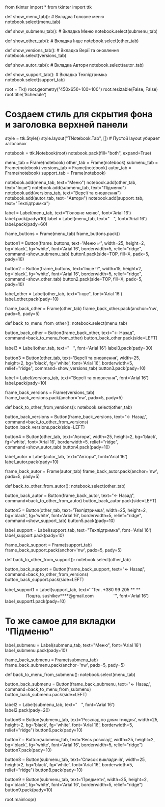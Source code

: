 from tkinter import *
from tkinter import ttk

def show_menu_tab():                 # Вкладка  Головне меню
    notebook.select(menu_tab)

def show_submenu_tab():              # Вкладка Меню
    notebook.select(submenu_tab)

def show_other_tab():                # Вкладка Інше
    notebook.select(other_tab)

def show_versions_tab():             # Вкладка Верії та оновлення
    notebook.select(versions_tab)

def show_autor_tab():                # Вкладка Автори
    notebook.select(autor_tab)

def show_support_tab():              # Вкладка Техпідтримка
    notebook.select(support_tab)

root = Tk()
root.geometry("450x650+100+100")
root.resizable(False, False)
root.title('Schedule')

# Создаем стиль для скрытия фона и заголовка верхней панели
style = ttk.Style()
style.layout("TNotebook.Tab", [])  # Пустой layout убирает заголовок

notebook = ttk.Notebook(root)
notebook.pack(fill="both", expand=True)

menu_tab = Frame(notebook)
other_tab = Frame(notebook)
submenu_tab = Frame(notebook)
versions_tab = Frame(notebook)
autor_tab = Frame(notebook)
support_tab = Frame(notebook)

notebook.add(menu_tab, text="Меню")
notebook.add(other_tab, text="Інше")
notebook.add(submenu_tab, text="Підменю")
notebook.add(versions_tab, text="Версії та оновлення")
notebook.add(autor_tab, text="Автори")
notebook.add(support_tab, text="Техпідтримка")

label = Label(menu_tab, text="Головне меню", font='Arial 16')
label.pack(pady=10)
label = Label(menu_tab, text="ㅤ", font='Arial 16')
label.pack(pady=60)

frame_buttons = Frame(menu_tab)
frame_buttons.pack()

button1 = Button(frame_buttons,
                 text='Меню ✅',
                 width=25, height=2,
                 bg='black', fg='white',
                 font='Arial 16',
                 borderwidth=5,
                 relief="ridge",
                 command=show_submenu_tab)
button1.pack(side=TOP, fill=X, padx=5, pady=10)

button2 = Button(frame_buttons,
                 text='Інше ⁉️',
                 width=15, height=2,
                 bg='black', fg='white',
                 font='Arial 16',
                 borderwidth=5,
                 relief="ridge",
                 command=show_other_tab)
button2.pack(side=TOP, fill=X, padx=5, pady=10)

label_other = Label(other_tab, text="Iнше", font='Arial 16')
label_other.pack(pady=10)

frame_back_other = Frame(other_tab)
frame_back_other.pack(anchor='nw', padx=5, pady=5)

def back_to_menu_from_other():
    notebook.select(menu_tab)

button_back_other = Button(frame_back_other, text="← Назад", command=back_to_menu_from_other)
button_back_other.pack(side=LEFT)

label3 = Label(other_tab, text="ㅤ", font='Arial 16')
label3.pack(pady=30)

button3 = Button(other_tab,
                 text='Версії та оновлення',
                 width=25, height=2,
                 bg='black', fg='white',
                 font='Arial 16',
                 borderwidth=5,
                 relief="ridge",
                 command=show_versions_tab)
button3.pack(pady=10)

label = Label(versions_tab, text="Версії та оновлення", font='Arial 16')
label.pack(pady=10)

frame_back_versions = Frame(versions_tab)
frame_back_versions.pack(anchor='nw', padx=5, pady=5)

def back_to_other_from_versions():
    notebook.select(other_tab)

button_back_versions = Button(frame_back_versions, text="← Назад", command=back_to_other_from_versions)
button_back_versions.pack(side=LEFT)

button4 = Button(other_tab,
                 text='Автори',
                 width=25, height=2,
                 bg='black', fg='white',
                 font='Arial 16',
                 borderwidth=5,
                 relief="ridge",
                 command=show_autor_tab)
button4.pack(pady=10)

label_autor = Label(autor_tab, text="Автори", font='Arial 16')
label_autor.pack(pady=10)

frame_back_autor = Frame(autor_tab)
frame_back_autor.pack(anchor='nw', padx=5, pady=5)

def back_to_other_from_autor():
    notebook.select(other_tab)

button_back_autor = Button(frame_back_autor, text="← Назад", command=back_to_other_from_autor)
button_back_autor.pack(side=LEFT)

button5 = Button(other_tab,
                 text='Техпідтримка',
                 width=25, height=2,
                 bg='black', fg='white',
                 font='Arial 16',
                 borderwidth=5,
                 relief="ridge",
                 command=show_support_tab)
button5.pack(pady=10)

label_support = Label(support_tab, text="Техпідтримка", font='Arial 16')
label_support.pack(pady=10)

frame_back_support = Frame(support_tab)
frame_back_support.pack(anchor='nw', padx=5, pady=5)

def back_to_other_from_support():
    notebook.select(other_tab)

button_back_support = Button(frame_back_support, text="← Назад", command=back_to_other_from_versions)
button_back_support.pack(side=LEFT)

label_support1 = Label(support_tab, text='''Тел. +380 99 205 ** **  ㅤㅤㅤㅤㅤㅤㅤㅤㅤ
Пошта. sushikev****@gmail.comㅤㅤㅤㅤㅤ''', font='Arial 16')
label_support1.pack(pady=10)

# То же самое для вкладки "Підменю"
label_submenu = Label(submenu_tab, text="Меню", font='Arial 16')
label_submenu.pack(pady=10)

frame_back_submenu = Frame(submenu_tab)
frame_back_submenu.pack(anchor='nw', padx=5, pady=5)

def back_to_menu_from_submenu():
    notebook.select(menu_tab)

button_back_submenu = Button(frame_back_submenu, text="← Назад", command=back_to_menu_from_submenu)
button_back_submenu.pack(side=LEFT)

label2 = Label(submenu_tab, text="ㅤ", font='Arial 16')
label2.pack(pady=20)

button6 = Button(submenu_tab,
                 text='Розклад по дням тиждня',
                 width=25, height=2,
                 bg='black', fg='white',
                 font='Arial 16',
                 borderwidth=5,
                 relief="ridge")
button6.pack(pady=10)

button7 = Button(submenu_tab,
                 text='Весь розклад',
                 width=25, height=2,
                 bg='black', fg='white',
                 font='Arial 16',
                 borderwidth=5,
                 relief="ridge")
button7.pack(pady=10)

button8 = Button(submenu_tab,
                 text='Список викладачів',
                 width=25, height=2,
                 bg='black', fg='white',
                 font='Arial 16',
                 borderwidth=5,
                 relief="ridge")
button8.pack(pady=10)

button9 = Button(submenu_tab,
                 text='Предмети',
                 width=25, height=2,
                 bg='black', fg='white',
                 font='Arial 16',
                 borderwidth=5,
                 relief="ridge")
button9.pack(pady=10)

root.mainloop()

